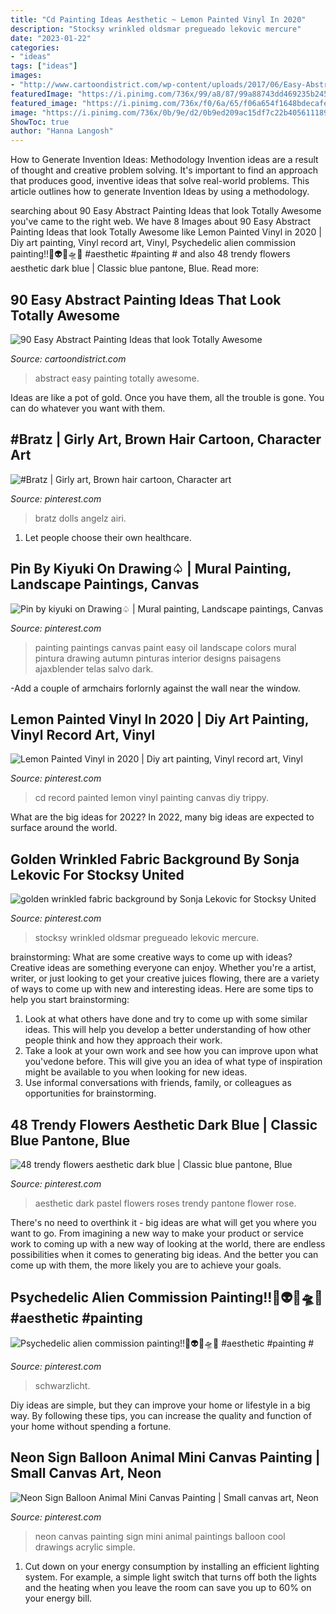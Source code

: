 ```yaml
---
title: "Cd Painting Ideas Aesthetic ~ Lemon Painted Vinyl In 2020"
description: "Stocksy wrinkled oldsmar pregueado lekovic mercure"
date: "2023-01-22"
categories:
- "ideas"
tags: ["ideas"]
images:
- "http://www.cartoondistrict.com/wp-content/uploads/2017/06/Easy-Abstract-Painting-Ideas00015-1.jpg"
featuredImage: "https://i.pinimg.com/736x/99/a8/87/99a88743dd469235b24576371c325c9f.jpg"
featured_image: "https://i.pinimg.com/736x/f0/6a/65/f06a654f1648bdecafe4722c2114c45c.jpg"
image: "https://i.pinimg.com/736x/0b/9e/d2/0b9ed209ac15df7c22b405611189377c.jpg"
ShowToc: true
author: "Hanna Langosh"
---
```



How to Generate Invention Ideas: Methodology
Invention ideas are a result of thought and creative problem solving. It's important to find an approach that produces good, inventive ideas that solve real-world problems. This article outlines how to generate Invention Ideas by using a methodology.

	

		
searching about 90 Easy Abstract Painting Ideas that look Totally Awesome you've came to the right web. We have 8 Images about 90 Easy Abstract Painting Ideas that look Totally Awesome like Lemon Painted Vinyl in 2020 | Diy art painting, Vinyl record art, Vinyl, Psychedelic alien commission painting!!🌈👽🎨🛸🖤 #aesthetic #painting # and also 48 trendy flowers aesthetic dark blue | Classic blue pantone, Blue. Read more:
		
    
## 90 Easy Abstract Painting Ideas That Look Totally Awesome

<img loading=lazy src="http://www.cartoondistrict.com/wp-content/uploads/2017/06/Easy-Abstract-Painting-Ideas00015-1.jpg" onerror="this.onerror=null;this.src='https://tse3.mm.bing.net/th?id=OIP.7n49ygCZCDJ7eYvFfbiJMQHaLT&amp;pid=15.1';" alt="90 Easy Abstract Painting Ideas that look Totally Awesome">

_Source: cartoondistrict.com_

>abstract easy painting totally awesome. 

	

Ideas are like a pot of gold. Once you have them, all the trouble is gone. You can do whatever you want with them.

    
## #Bratz | Girly Art, Brown Hair Cartoon, Character Art

<img loading=lazy src="https://i.pinimg.com/736x/25/49/ab/2549ab00d1ddfb59213e33fd09b7982e.jpg" onerror="this.onerror=null;this.src='https://tse4.mm.bing.net/th?id=OIP.MGytf09x5hGOXOy-gBf4TgHaJ3&amp;pid=15.1';" alt="#Bratz | Girly art, Brown hair cartoon, Character art">

_Source: pinterest.com_

>bratz dolls angelz airi. 

	

1. Let people choose their own healthcare.

    
## Pin By Kiyuki On Drawing♤ | Mural Painting, Landscape Paintings, Canvas

<img loading=lazy src="https://i.pinimg.com/736x/0b/9e/d2/0b9ed209ac15df7c22b405611189377c.jpg" onerror="this.onerror=null;this.src='https://tse2.mm.bing.net/th?id=OIP.eLOLAGD77YBqnoXNfcm-DwHaJ4&amp;pid=15.1';" alt="Pin by kiyuki on Drawing♤ | Mural painting, Landscape paintings, Canvas">

_Source: pinterest.com_

>painting paintings canvas paint easy oil landscape colors mural pintura drawing autumn pinturas interior designs paisagens ajaxblender telas salvo dark. 

	

-Add a couple of armchairs forlornly against the wall near the window.

    
## Lemon Painted Vinyl In 2020 | Diy Art Painting, Vinyl Record Art, Vinyl

<img loading=lazy src="https://i.pinimg.com/736x/f0/6a/65/f06a654f1648bdecafe4722c2114c45c.jpg" onerror="this.onerror=null;this.src='https://tse2.mm.bing.net/th?id=OIP.soOLArcjJRp_E-8J_GnKjAHaNL&amp;pid=15.1';" alt="Lemon Painted Vinyl in 2020 | Diy art painting, Vinyl record art, Vinyl">

_Source: pinterest.com_

>cd record painted lemon vinyl painting canvas diy trippy. 

	

What are the big ideas for 2022?
In 2022, many big ideas are expected to surface around the world.

    
## Golden Wrinkled Fabric Background By Sonja Lekovic For Stocksy United

<img loading=lazy src="https://i.pinimg.com/736x/4f/08/a8/4f08a86f3159e9a02e39e6ecdf11da43.jpg" onerror="this.onerror=null;this.src='https://tse3.mm.bing.net/th?id=OIP.iftduMyJ2ytiI_ZT61C1eAHaLG&amp;pid=15.1';" alt="golden wrinkled fabric background by Sonja Lekovic for Stocksy United">

_Source: pinterest.com_

>stocksy wrinkled oldsmar pregueado lekovic mercure. 

	

brainstorming: What are some creative ways to come up with ideas?
Creative ideas are something everyone can enjoy. Whether you're a artist, writer, or just looking to get your creative juices flowing, there are a variety of ways to come up with new and interesting ideas. Here are some tips to help you start brainstorming: 
1. Look at what others have done and try to come up with some similar ideas. This will help you develop a better understanding of how other people think and how they approach their work. 
2. Take a look at your own work and see how you can improve upon what you'vedone before. This will give you an idea of what type of inspiration might be available to you when looking for new ideas. 
3. Use informal conversations with friends, family, or colleagues as opportunities for brainstorming.

    
## 48 Trendy Flowers Aesthetic Dark Blue | Classic Blue Pantone, Blue

<img loading=lazy src="https://i.pinimg.com/736x/99/a8/87/99a88743dd469235b24576371c325c9f.jpg" onerror="this.onerror=null;this.src='https://tse1.mm.bing.net/th?id=OIP.mKVIFiYQoYJbkBJvtMrN6AAAAA&amp;pid=15.1';" alt="48 trendy flowers aesthetic dark blue | Classic blue pantone, Blue">

_Source: pinterest.com_

>aesthetic dark pastel flowers roses trendy pantone flower rose. 

	

There's no need to overthink it - big ideas are what will get you where you want to go. From imagining a new way to make your product or service work to coming up with a new way of looking at the world, there are endless possibilities when it comes to generating big ideas. And the better you can come up with them, the more likely you are to achieve your goals.

    
## Psychedelic Alien Commission Painting!!🌈👽🎨🛸🖤 #aesthetic #painting #

<img loading=lazy src="https://i.pinimg.com/736x/28/ea/51/28ea51de544a8dc49991c24e7423840c.jpg" onerror="this.onerror=null;this.src='https://tse4.mm.bing.net/th?id=OIP.09jdwd8jd9xT46GivDe-AAHaM6&amp;pid=15.1';" alt="Psychedelic alien commission painting!!🌈👽🎨🛸🖤 #aesthetic #painting #">

_Source: pinterest.com_

>schwarzlicht. 

	

Diy ideas are simple, but they can improve your home or lifestyle in a big way. By following these tips, you can increase the quality and function of your home without spending a fortune.

    
## Neon Sign Balloon Animal Mini Canvas Painting | Small Canvas Art, Neon

<img loading=lazy src="https://i.pinimg.com/736x/0d/74/82/0d74822065f3b174f07683a494c21aed.jpg" onerror="this.onerror=null;this.src='https://tse3.mm.bing.net/th?id=OIP.AjID9ArdlsqNXD6A2nbq0gHaJ3&amp;pid=15.1';" alt="Neon Sign Balloon Animal Mini Canvas Painting | Small canvas art, Neon">

_Source: pinterest.com_

>neon canvas painting sign mini animal paintings balloon cool drawings acrylic simple. 

	

1. Cut down on your energy consumption by installing an efficient lighting system. For example, a simple light switch that turns off both the lights and the heating when you leave the room can save you up to 60% on your energy bill.

